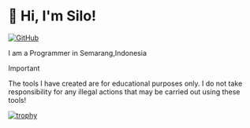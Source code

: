 # 👋 Hi, I'm Silo!

[![GitHub](https://img.shields.io/badge/GitHub-000000?style=for-the-badge&logo=github&logoColor=white)](https://github.com/SiloKusuma)

I am a Programmer in Semarang,Indonesia

> [!IMPORTANT]
> The tools I have created are for educational purposes only. I do not take responsibility for any illegal actions that may be carried out using these tools!
>
> [![trophy](https://github-profile-trophy.vercel.app/?username=SiloKusuma&theme=dark)](https://github.com/ryo-ma/github-profile-trophy)
